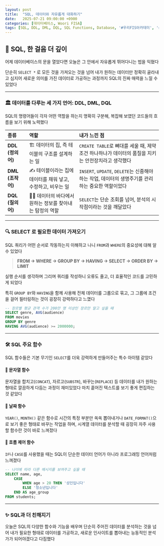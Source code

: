 ```yaml
---
layout: post
title:  "SQL, 데이터와 자유롭게 대화하기"
date:   2025-07-21 09:00:00 +0900
categories: [데이터베이스, Woori FISA]
tags: [SQL, DDL, DML, DQL, SQL Functions, Database, '#우리FIS아카데미', '#우리FISA', '#AI엔지니어링', '#K-디지털트레이닝', '#우리에프아이에스', '#글로벌소프트웨어캠퍼스']
---
```


## 🚀 SQL, 한 걸음 더 깊이

어제 데이터베이스의 문을 열었다면
오늘은 그 안에서 자유롭게 뛰어다니는 법을 익혔다

단순히 `SELECT *` 로 모든 것을 가져오는 것을 넘어
내가 원하는 데이터만 정확히 골라내고
심지어 새로운 의미를 가진 데이터로 가공하는 과정까지
SQL의 진짜 매력을 느낄 수 있었다

---

### 🏛️ 데이터를 다루는 세 가지 언어: DDL, DML, DQL

SQL의 명령어들이 각자 어떤 역할을 하는지 명확히 구분해,
복잡해 보였던 코드들의 흐름을 보기 위해 노력했다

| 종류 | 역할 | 내가 느낀 점 |
| :--- | :--- | :--- |
| **DDL (정의어)** | 🏗️ 데이터의 집, 즉 테이블의 구조를 설계하는 일 | `CREATE TABLE`로 뼈대를 세울 때, 제약조건 하나하나가 데이터의 품질을 지키는 안전장치라고 생각했다 |
| **DML (조작어)** | ✍️ 테이블이라는 집에 데이터를 채워 넣고, 수정하고, 비우는 일 | `INSERT`, `UPDATE`, `DELETE`는 신중해야 하는 작업, 데이터의 생명주기를 관리하는 중요한 역할이었다 |
| **DQL (질의어)** | 🕵️‍♀️ 데이터의 바다에서 원하는 정보를 찾아내는 탐정의 역할 | `SELECT`는 단순 조회를 넘어, 분석의 시작점이라는 것을 깨달았다 |

---

### 🔍 SELECT 로 필요한 데이터 가져오기

SQL 쿼리가 어떤 순서로 작동하는지 이해하고 나니
`FROM`과 `WHERE`의 중요성에 대해 알 수 있었다

> **FROM → WHERE → GROUP BY → HAVING → SELECT → ORDER BY → LIMIT**

실행 순서를 생각하며 그리며 쿼리를 작성하니
오류도 줄고, 더 효율적인 코드를 고민하게 되었다

특히 `GROUP BY`와 `HAVING`을 함께 사용해
전체 데이터를 그룹으로 묶고, 그 그룹에 조건을 걸어 필터링하는 것이 굉장히 강력하다고 느꼈다

```sql
-- 장르별 평균 관객 수가 200만 명 이상인 장르만 알고 싶을 때
SELECT genre, AVG(audience)
FROM movies
GROUP BY genre
HAVING AVG(audience) >= 2000000;
```


---

### 🛠️  SQL 주요 함수

SQL 함수들은 기본 무기인 `SELECT`를 더욱 강력하게 만들어주는 특수 아이템 같았다

#### 📝 문자열 함수

문자열을 합치고(`CONCAT`), 자르고(`SUBSTR`), 바꾸는(`REPLACE`) 등
데이터를 내가 원하는 형태로 깔끔하게 다듬는 과정이 재미있었다
마치 흩어진 텍스트를 보기 좋게 편집하는 것 같았다

#### 📅 날짜 함수

`YEAR()`, `MONTH()` 같은 함수로 시간의 특정 부분만 쏙쏙 뽑아내거나
`DATE_FORMAT()`으로 보기 좋은 형태로 바꾸는 작업을 하며,
시계열 데이터를 분석할 때 굉장히 자주 사용할 함수란 것이 바로 느껴졌다

#### 🔄 흐름 제어 함수

`IF`나 `CASE`를 사용했을 때는 SQL이 단순한 데이터 언어가 아니라
프로그래밍 언어처럼 느껴졌다

```sql
-- 나이에 따라 다른 메시지를 보여주고 싶을 때
SELECT name, age,
    CASE
        WHEN age > 20 THEN '성인입니다'
        ELSE '청소년입니다'
    END AS age_group
FROM students;
```


---

### ✨ SQL과 더 친해지기

오늘은 SQL의 다양한 함수와 기능을 배우며
단순히 주어진 데이터를 분석하는 것을 넘어
내가 필요한 형태로 데이터를 가공하고, 새로운 인사이트를 뽑아내는
능동적인 분석가가 되어야겠다고 다짐했다
